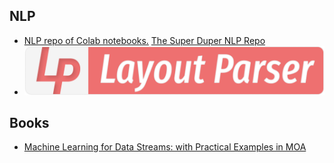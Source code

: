 ## NLP
- [NLP repo of Colab notebooks.](https://www.linkedin.com/posts/mengyaowang11_nlp-repo-ugcPost-6786973873234685952-C_WK) [The Super Duper NLP Repo](https://notebooks.quantumstat.com/)
- [![Layout Parser Logo](https://github.com/Layout-Parser/layout-parser/raw/master/.github/layout-parser.png)](https://github.com/Layout-Parser/layout-parser/raw/master/.github/layout-parser.png)

## Books
- [Machine Learning for Data Streams: with Practical Examples in MOA](https://direct.mit.edu/books/book/4475/Machine-Learning-for-Data-Streamswith-Practical)